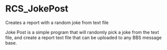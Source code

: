 # RCS_JokePost
Creates a report with a random joke from text file

Joke Post is a simple program that will randomly pick a joke from the text file, and create a report text file that can be uploaded to any BBS message base. 
